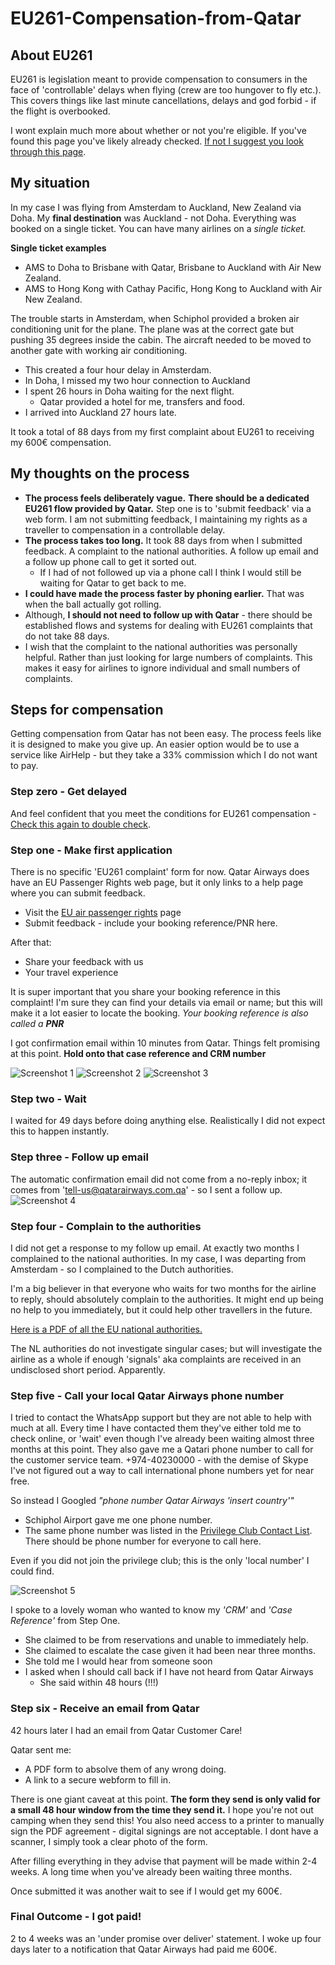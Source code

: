 # EU261-Compensation-from-Qatar

## About EU261

EU261 is legislation meant to provide compensation to consumers in the face of 'controllable' delays when flying (crew are too hungover to fly etc.). This covers things like last minute cancellations, delays and god forbid - if the flight is overbooked. 

I wont explain much more about whether or not you're eligible. If you've found this page you've likely already checked. [If not I suggest you look through this page](https://europa.eu/youreurope/citizens/travel/passenger-rights/air/index_en.htm). 

## My situation

In my case I was flying from Amsterdam to Auckland, New Zealand via Doha. My **final destination** was Auckland - not Doha. Everything was booked on a single ticket. You can have many airlines on a *single ticket.*

**Single ticket examples**
- AMS to Doha to Brisbane with Qatar, Brisbane to Auckland with Air New Zealand. 
- AMS to Hong Kong with Cathay Pacific, Hong Kong to Auckland with Air New Zealand. 

The trouble starts in Amsterdam, when Schiphol provided a broken air conditioning unit for the plane. The plane was at the correct gate but pushing 35 degrees inside the cabin. The aircraft needed to be moved to another gate with working air conditioning. 

- This created a four hour delay in Amsterdam.
- In Doha, I missed my two hour connection to Auckland
- I spent 26 hours in Doha waiting for the next flight. 
	- Qatar provided a hotel for me, transfers and food.
- I arrived into Auckland 27 hours late.

It took a total of 88 days from my first complaint about EU261 to receiving my 600€ compensation. 
## My thoughts on the process

- **The process feels deliberately vague.** **There should be a dedicated EU261 flow provided by Qatar.**  Step one is to 'submit feedback' via a web form. I am not submitting feedback, I maintaining my rights as a traveller to compensation in a controllable delay. 
- **The process takes too long.** It took 88 days from when I submitted feedback. A complaint to the national authorities. A follow up email and a follow up phone call to get it sorted out. 
	-  If I had of not followed up via a phone call I think I would still be waiting for Qatar to get back to me.
- **I could have made the process faster by phoning earlier.** That was when the ball actually got rolling. 
- Although, **I should not need to follow up with Qatar** - there should be established flows and systems for dealing with EU261 complaints that do not take 88 days. 
- I wish that the complaint to the national authorities was personally helpful. Rather than just looking for large numbers of complaints. This makes it easy for airlines to ignore individual and small numbers of complaints. 

## Steps for compensation

Getting compensation from Qatar has not been easy. The process feels like it is designed to make you give up. An easier option would be to use a service like AirHelp - but they take a 33% commission which I do not want to pay. 
### Step zero - Get delayed

And feel confident that you meet the conditions for EU261 compensation - [Check this again to double check](https://europa.eu/youreurope/citizens/travel/passenger-rights/air/index_en.htm). 

### Step one - Make first application

There is no specific 'EU261 complaint' form for now. Qatar Airways does have an EU Passenger Rights web page, but it only links to a help page where you can submit feedback. 

- Visit the [EU air passenger rights](https://www.qatarairways.com/en/legal/eu-air-passenger-rights.html) page
- Submit feedback - include your booking reference/PNR here.

After that:
- Share your feedback with us
- Your travel experience

It is super important that you share your booking reference in this complaint! I'm sure they can find your details via email or name; but this will make it a lot easier to locate the booking. *Your booking reference is also called a **PNR***

I got confirmation email within 10 minutes from Qatar. Things felt promising at this point. **Hold onto that case reference and CRM number**

![Screenshot 1](Screenshots/Screenshot%202025-09-12%20at%2013.57.46.png)
![Screenshot 2](Screenshots/Screenshot%202025-09-12%20at%2013.58.37.png)
![Screenshot 3](Screenshots/Screenshot%202025-09-12%20at%2014.01.45.png)

### Step two - Wait

I waited for 49 days before doing anything else. Realistically I did not expect this to happen instantly. 

### Step three - Follow up email

The automatic confirmation email did not come from a no-reply inbox; it comes from 'tell-us@qatarairways.com.qa' - so I sent a follow up.
![Screenshot 4](Screenshots/Screenshot%202025-09-12%20at%2014.06.54.png)


### Step four - Complain to the authorities

I did not get a response to my follow up email. At exactly two months I complained to the national authorities. In my case, I was departing from Amsterdam - so I complained to the Dutch authorities. 

I'm a big believer in that everyone who waits for two months for the airline to reply, should absolutely complain to the authorities. It might end up being no help to you immediately, but it could help other travellers in the future. 

[Here is a PDF of all the EU national authorities.](https://transport.ec.europa.eu/document/download/d7b5dd33-4083-4faa-8132-b6dc8b3a1c07_en?filename=2004_261_national_enforcement_bodies-2024-01-30.pdf)

The NL authorities do not investigate singular cases; but will investigate the airline as a whole if enough 'signals' aka complaints are received in an undisclosed short period. Apparently. 

### Step five - Call your local Qatar Airways phone number

I tried to contact the WhatsApp support but they are not able to help with much at all. Every time I have contacted them they've either told me to check online, or 'wait' even though I've already been waiting almost three months at this point. They also gave me a Qatari phone number to call for the customer service team. +974-40230000 - with the demise of Skype I've not figured out a way to call international phone numbers yet for near free.

So instead I Googled *"phone number Qatar Airways 'insert country'"*
- Schiphol Airport gave me one phone number. 
- The same phone number was listed in the [Privilege Club Contact List](https://www.qatarairways.com/en/Privilege-Club/contact-us.onboardpopup.html). There should be phone number for everyone to call here. 

Even if you did not join the privilege club; this is the only 'local number' I could find.

![Screenshot 5](Screenshots/Screenshot%202025-09-12%20at%2014.18.31.png)

I spoke to a lovely woman who wanted to know my *'CRM'* and *'Case Reference'* from Step One.
- She claimed to be from reservations and unable to immediately help. 
- She claimed to escalate the case given it had been near three months.
- She told me I would hear from someone soon
- I asked when I should call back if I have not heard from Qatar Airways
	- She said within 48 hours (!!!)

### Step six - Receive an email from Qatar

42 hours later I had an email from Qatar Customer Care! 

Qatar sent me:
- A PDF form to absolve them of any wrong doing.
- A link to a secure webform to fill in.

There is one giant caveat at this point. **The form they send is only valid for a small 48 hour window from the time they send it.** I hope you're not out camping when they send this! You also need access to a printer to manually sign the PDF agreement - digital signings are not acceptable.  I dont have a scanner, I simply took a clear photo of the form.

After filling everything in they advise that payment will be made within 2-4 weeks. A long time when you've already been waiting three months. 

Once submitted it was another wait to see if I would get my 600€. 

### Final Outcome - I got paid! 

2 to 4 weeks was an 'under promise over deliver' statement. I woke up four days later to a notification that Qatar Airways had paid me 600€. 
